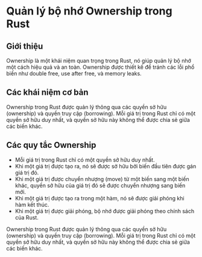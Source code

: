 # Quản lý bộ nhớ Ownership trong Rust

## Giới thiệu
Ownership là một khái niệm quan trọng trong Rust, nó giúp quản lý bộ nhớ một cách hiệu quả và an toàn. Ownership được thiết kế để tránh các lỗi phổ biến như double free, use after free, và memory leaks.

## Các khái niệm cơ bản
Ownership trong Rust được quản lý thông qua các quyền sở hữu (ownership) và quyền truy cập (borrowing). Mỗi giá trị trong Rust chỉ có một quyền sở hữu duy nhất, và quyền sở hữu này không thể được chia sẻ giữa các biến khác.

## Các quy tắc Ownership
- Mỗi giá trị trong Rust chỉ có một quyền sở hữu duy nhất.
- Khi một giá trị được tạo ra, nó sẽ được sở hữu bởi biến đầu tiên được gán giá trị đó.
- Khi một giá trị được chuyển nhượng (move) từ một biến sang một biến khác, quyền sở hữu của giá trị đó sẽ được chuyển nhượng sang biến mới.
- Khi một giá trị được tạo ra trong một hàm, nó sẽ được giải phóng khi hàm kết thúc.
- Khi một giá trị được giải phóng, bộ nhớ được giải phóng theo chính sách của Rust.

Ownership trong Rust được quản lý thông qua các quyền sở hữu (ownership) và quyền truy cập (borrowing). Mỗi giá trị trong Rust chỉ có một quyền sở hữu duy nhất, và quyền sở hữu này không thể được chia sẻ giữa các biến khác.
